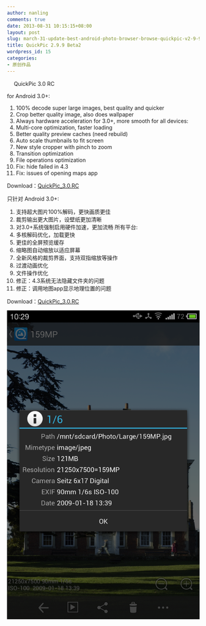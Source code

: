 ```yaml
---
author: nanling
comments: true
date: 2013-08-31 10:15:15+08:00
layout: post
slug: march-31-update-best-android-photo-browser-browse-quickpic-v2-9-9-beta2
title: QuickPic 2.9.9 Beta2
wordpress_id: 15
categories:
- 原创作品
---
```


　 QuickPic 3.0 RC

for Android 3.0+:
1. 100% decode super large images, best quality and quicker
2. Crop better quality image, also does wallpaper
3. Always hardware acceleration for 3.0+, more smooth
for all devices:
1. Multi-core optimization, faster loading
2. Better quality preview caches (need rebuild)
3. Auto scale thumbnails to fit screen
4. New style cropper with pinch to zoom
5. Transition optimization
6. File operations optimization 
7. Fix: hide failed in 4.3
8. Fix: issues of opening maps app

Download：[QuickPic_3.0.RC](/assets/QuickPic_3.0.rc.apk)


只针对 Android 3.0+:
1. 支持超大图片100%解码，更快画质更佳
2. 裁剪输出更大图片，设壁纸更加清晰
3. 对3.0+系统强制启用硬件加速，更加流畅
所有平台:
1. 多核解码优化，加载更快
2. 更佳的全屏预览缓存
3. 缩略图自动缩放以适应屏幕
4. 全新风格的裁剪界面，支持双指缩放等操作
5. 过渡动画优化
6. 文件操作优化
7. 修正：4.3系统无法隐藏文件夹的问题
8. 修正：调用地图app显示地理位置的问题

Download：[QuickPic_3.0.RC](/assets/QuickPic_3.0.rc.apk)

![](/assets/quickpic/large-preview.png)
